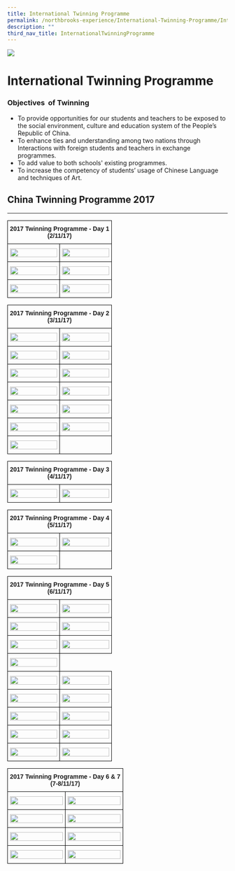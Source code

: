 ```yaml
---
title: International Twinning Programme
permalink: /northbrooks-experience/International-Twinning-Programme/International-Twinning-Programme/
description: ""
third_nav_title: InternationalTwinningProgramme
---
```

![](/images/northbrooks%20experience.jpg)

International Twinning Programme
================================

### Objectives  of Twinning

*   To provide opportunities for our students and teachers to be exposed to the social environment, culture and education system of the People’s Republic of China.
*   To enhance ties and understanding among two nations through Interactions with foreign students and teachers in exchange programmes.
*   To add value to both schools' existing programmes.
*   To increase the competency of students’ usage of Chinese Language and techniques of Art.

## China Twinning Programme 2017
-----------------------------


<style type="text/css">
.tg  {border-collapse:collapse;border-spacing:0;}
.tg td{border-color:black;border-style:solid;border-width:1px;font-family:Arial, sans-serif;font-size:14px;
  overflow:hidden;padding:10px 5px;word-break:normal;}
.tg th{border-color:black;border-style:solid;border-width:1px;font-family:Arial, sans-serif;font-size:14px;
  font-weight:normal;overflow:hidden;padding:10px 5px;word-break:normal;}
.tg .tg-amwm{font-weight:bold;text-align:center;vertical-align:top}
.tg .tg-0lax{text-align:left;vertical-align:top}
</style>
<table class="tg">
<thead>
  <tr>
    <th class="tg-amwm" colspan="2">2017 Twinning Programme - Day 1 <br>(2/11/17)</th>
  </tr>
</thead>
<tbody>
  <tr>
    <td class="tg-0lax"><img src="/images/ITP2.jpg" style="width:100%"></td>
    <td class="tg-0lax"><img src="/images/ITP1.jpg" style="width:100%"></td>
  </tr>
  <tr>
    <td class="tg-0lax"><img src="/images/ITP3.jpg" style="width:100%"></td>
    <td class="tg-0lax"><img src="/images/ITP4.jpg" style="width:100%"></td>
  </tr>
  <tr>
    <td class="tg-0lax"><img src="/images/ITP5.jpg" style="width:100%"></td>
    <td class="tg-0lax"><img src="/images/ITP6.jpg" style="width:100%"></td>
  </tr>
</tbody>
</table>



<style type="text/css">
.tg  {border-collapse:collapse;border-spacing:0;}
.tg td{border-color:black;border-style:solid;border-width:1px;font-family:Arial, sans-serif;font-size:14px;
  overflow:hidden;padding:10px 5px;word-break:normal;}
.tg th{border-color:black;border-style:solid;border-width:1px;font-family:Arial, sans-serif;font-size:14px;
  font-weight:normal;overflow:hidden;padding:10px 5px;word-break:normal;}
.tg .tg-amwm{font-weight:bold;text-align:center;vertical-align:top}
.tg .tg-0lax{text-align:left;vertical-align:top}
</style>
<table class="tg">
<thead>
  <tr>
    <th class="tg-amwm" colspan="2">2017 Twinning Programme - Day 2 <br>(3/11/17)</th>
  </tr>
</thead>
<tbody>
  <tr>
    <td class="tg-0lax"><img src="/images/D1.jpg" style="width:100%"></td>
    <td class="tg-0lax"><img src="/images/D2.jpg" style="width:100%"></td>
  </tr>
  <tr>
    <td class="tg-0lax"><img src="/images/D3.jpg" style="width:100%"></td>
    <td class="tg-0lax"><img src="/images/D4.jpg" style="width:100%"></td>
  </tr>
  <tr>
    <td class="tg-0lax"><img src="/images/D5.jpg" style="width:100%"></td>
    <td class="tg-0lax"><img src="/images/D6.jpg" style="width:100%"></td>
  </tr>
  <tr>
    <td class="tg-0lax"><img src="/images/D7.jpg" style="width:100%"></td>
    <td class="tg-0lax"><img src="/images/D8.jpg" style="width:100%"></td>
  </tr>
  <tr>
    <td class="tg-0lax"><img src="/images/D9.jpg" style="width:100%"></td>
    <td class="tg-0lax"><img src="/images/D10.jpg" style="width:100%"></td>
  </tr>
  <tr>
    <td class="tg-0lax"><img src="/images/D11.jpg" style="width:100%"></td>
    <td class="tg-0lax"><img src="/images/D12.jpg" style="width:100%"></td>
  </tr>
  <tr>
    <td class="tg-0lax"><img src="/images/D13.jpg" style="width:100%"></td>
    <td class="tg-0lax"></td>
  </tr>
</tbody>
</table>



<style type="text/css">
.tg  {border-collapse:collapse;border-spacing:0;}
.tg td{border-color:black;border-style:solid;border-width:1px;font-family:Arial, sans-serif;font-size:14px;
  overflow:hidden;padding:10px 5px;word-break:normal;}
.tg th{border-color:black;border-style:solid;border-width:1px;font-family:Arial, sans-serif;font-size:14px;
  font-weight:normal;overflow:hidden;padding:10px 5px;word-break:normal;}
.tg .tg-amwm{font-weight:bold;text-align:center;vertical-align:top}
.tg .tg-0lax{text-align:left;vertical-align:top}
</style>
<table class="tg">
<thead>
  <tr>
    <th class="tg-amwm" colspan="2">2017 Twinning Programme - Day 3 <br>(4/11/17)</th>
  </tr>
</thead>
<tbody>
  <tr>
    <td class="tg-0lax"><img src="/images/Day3_1.jpg" style="width:100%"></td>
    <td class="tg-0lax"><img src="/images/Day%203_2.jpg" style="width:100%"></td>
  </tr>
</tbody>
</table>


<style type="text/css">
.tg  {border-collapse:collapse;border-spacing:0;}
.tg td{border-color:black;border-style:solid;border-width:1px;font-family:Arial, sans-serif;font-size:14px;
  overflow:hidden;padding:10px 5px;word-break:normal;}
.tg th{border-color:black;border-style:solid;border-width:1px;font-family:Arial, sans-serif;font-size:14px;
  font-weight:normal;overflow:hidden;padding:10px 5px;word-break:normal;}
.tg .tg-amwm{font-weight:bold;text-align:center;vertical-align:top}
.tg .tg-0lax{text-align:left;vertical-align:top}
</style>
<table class="tg">
<thead>
  <tr>
    <th class="tg-amwm" colspan="2">2017 Twinning Programme - Day 4 <br>(5/11/17)</th>
  </tr>
</thead>
<tbody>
  <tr>
    <td class="tg-0lax"><img src="/images/Day41.jpg" style="width:100%"></td>
    <td class="tg-0lax"><img src="/images/Day42.jpg" style="width:100%"></td>
  </tr>
  <tr>
    <td class="tg-0lax"><img src="/images/Day43.jpg" style="width:100%"></td>
    <td class="tg-0lax"></td>
  </tr>
</tbody>
</table>


<style type="text/css">
.tg  {border-collapse:collapse;border-spacing:0;}
.tg td{border-color:black;border-style:solid;border-width:1px;font-family:Arial, sans-serif;font-size:14px;
  overflow:hidden;padding:10px 5px;word-break:normal;}
.tg th{border-color:black;border-style:solid;border-width:1px;font-family:Arial, sans-serif;font-size:14px;
  font-weight:normal;overflow:hidden;padding:10px 5px;word-break:normal;}
.tg .tg-amwm{font-weight:bold;text-align:center;vertical-align:top}
.tg .tg-0lax{text-align:left;vertical-align:top}
</style>
<table class="tg">
<thead>
  <tr>
    <th class="tg-amwm" colspan="2">2017 Twinning Programme - Day 5 <br>(6/11/17)</th>
  </tr>
</thead>
<tbody>
  <tr>
    <td class="tg-0lax"><img src="/images/P1.jpg" style="width:100%"></td>
    <td class="tg-0lax"><img src="/images/P2.jpg" style="width:100%"></td>
  </tr>
  <tr>
    <td class="tg-0lax"><img src="/images/P3.jpg" style="width:100%"></td>
    <td class="tg-0lax"><img src="/images/P2.jpg" style="width:100%"></td>
  </tr>
  <tr>
    <td class="tg-0lax"><img src="/images/P4.jpg" style="width:100%"></td>
    <td class="tg-0lax"><img src="/images/P5.jpg" style="width:100%"></td>
  </tr>
  <tr>
    <td class="tg-0lax"><img src="/images/P6.jpg" style="width:100%"></td>
  </tr>
  <tr>
    <td class="tg-0lax"><img src="/images/P7.jpg" style="width:100%"></td>
    <td class="tg-0lax"><img src="/images/P8.jpg" style="width:100%"></td>
  </tr>
  <tr>
    <td class="tg-0lax"><img src="/images/P9.jpg" style="width:100%"></td>
    <td class="tg-0lax"><img src="/images/P10.jpg" style="width:100%"></td>
  </tr>
  <tr>
    <td class="tg-0lax"><img src="/images/P11.jpg" style="width:100%"></td>
    <td class="tg-0lax"><img src="/images/P12.jpg" style="width:100%"></td>
  </tr>
  <tr>
    <td class="tg-0lax"><img src="/images/P13.jpg" style="width:100%"></td>
    <td class="tg-0lax"><img src="/images/P14.jpg" style="width:100%"></td>
  </tr>
  <tr>
    <td class="tg-0lax"><img src="/images/P15.jpg" style="width:100%"></td>
    <td class="tg-0lax"><img src="/images/P1.jpg" style="width:100%"></td>
  </tr>
</tbody>
</table>



<style type="text/css">
.tg  {border-collapse:collapse;border-spacing:0;}
.tg td{border-color:black;border-style:solid;border-width:1px;font-family:Arial, sans-serif;font-size:14px;
  overflow:hidden;padding:10px 5px;word-break:normal;}
.tg th{border-color:black;border-style:solid;border-width:1px;font-family:Arial, sans-serif;font-size:14px;
  font-weight:normal;overflow:hidden;padding:10px 5px;word-break:normal;}
.tg .tg-amwm{font-weight:bold;text-align:center;vertical-align:top}
.tg .tg-0lax{text-align:left;vertical-align:top}
</style>
<table class="tg">
<thead>
  <tr>
    <th class="tg-amwm" colspan="2">2017 Twinning Programme - Day 6 &amp; 7 <br>(7-8/11/17)</th>
  </tr>
</thead>
<tbody>
  <tr>
    <td class="tg-0lax"><img src="/images/Day61.jpg" style="width:100%"></td>
    <td class="tg-0lax"><img src="/images/Day62.jpg" style="width:100%"></td>
  </tr>
  <tr>
    <td class="tg-0lax"><img src="/images/Day63.jpg" style="width:100%"></td>
    <td class="tg-0lax"><img src="/images/Day64.jpg" style="width:100%"></td>
  </tr>
  <tr>
    <td class="tg-0lax"><img src="/images/Day65.jpg" style="width:100%"></td>
    <td class="tg-0lax"><img src="/images/Day66.jpg" style="width:100%"></td>
  </tr>
  <tr>
    <td class="tg-0lax"><img src="/images/Day67.jpg" style="width:100%"></td>
    <td class="tg-0lax"><img src="/images/Day68.jpg" style="width:100%"></td>
  </tr>
</tbody>
</table>